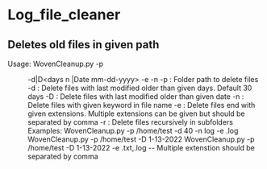 # Log_file_cleaner
Deletes old files in given path 
-----------------------------------------------
Usage: WovenCleanup.py -p <dir path> -d|D<days n |Date mm-dd-yyyy> -e<specific extensions> -n<file name keyword>
              -p : Folder path to delete files
              -d : Delete files with last modified older than given days. Default 30 days
              -D : Delete files with last modified older than given date
              -n : Delete files with given keyword in file name
              -e : Delete files end with given extensions. Multiple extensions can be given but should be separated by comma 
              -r : Delete files recursively in subfolders
              Examples: 
              WovenCleanup.py -p /home/test -d 40 -n log -e .log
              WovenCleanup.py -p /home/test -D 1-13-2022
              WovenCleanup.py -p /home/test -D 1-13-2022 -e .txt,.log -- Multiple extenstion should be separated by comma
